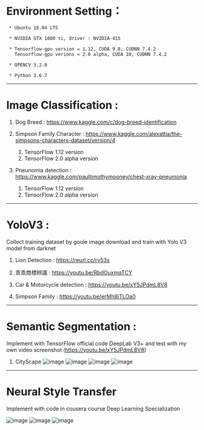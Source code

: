 # Environment Setting： 
         
     * Ubuntu 16.04 LTS   
         
     * NVIDIA GTX 1080 ti, driver : NVIDIA-415  
         
     * Tensorflow-gpu version = 1.12, CUDA 9.0, CUDNN 7.4.2   
       Tensorflow-gpu verions = 2.0 alpha, CUDA 10, CUDNN 7.4.2
         
     * OPENCV 3.2.0
         
     * Python 3.6.7 
         
----------------------------------------------------------------------------------------------------------------------

# Image Classification :  

   1. Dog Breed : https://www.kaggle.com/c/dog-breed-identification    
   
   2. Simpson Family Character : https://www.kaggle.com/alexattia/the-simpsons-characters-dataset/version/4
      1. TensorFlow 1.12 version
      2. TensorFlow 2.0 alpha version 
      
   3. Pneunomia detection : https://www.kaggle.com/paultimothymooney/chest-xray-pneumonia
      1. TensorFlow 1.12 version
      2. TensorFlow 2.0 alpha version  
  
-----------------------------------------------------------------------------------------------------------------------

# YoloV3 :
   Collect training dataset by goole image download and train with Yolo V3 model from darknet
   
   1. Lion Detection : https://reurl.cc/rv53x
   
   2. 乖乖商標辨識 : https://youtu.be/RbdOuxmqTCY
   
   3. Car & Motorcycle detection : https://youtu.be/xY5JPdmL8V8
   
   4. Simpson Family : https://youtu.be/erMh8iTLOa0
   
-----------------------------------------------------------------------------------------------------------------------

# Semantic Segmentation :
  Implement with TensorFlow official code DeepLab V3+ 
  and test with my own video screenshot (https://youtu.be/xY5JPdmL8V8)
  
  1. CityScape
  ![image](https://github.com/page45678/Deep_Learning_ComputerVision/blob/master/semantic%20Segmentation/CityScape/Image/5.png)
  ![image](https://github.com/page45678/Deep_Learning_ComputerVision/blob/master/semantic%20Segmentation/CityScape/Image/5prediction_960x540.jpg)
  ![image](https://github.com/page45678/Deep_Learning_ComputerVision/blob/master/semantic%20Segmentation/CityScape/Image/4.png)
  ![image](https://github.com/page45678/Deep_Learning_ComputerVision/blob/master/semantic%20Segmentation/CityScape/Image/4prediction_960x540.jpg)
  

------------------------------------------------------------------------------------------------------------------------

# Neural Style Transfer
Implement with code in cousera course Deep Learning Specialization

![image](https://github.com/page45678/Deep_Learning_ComputerVision/blob/master/NeuralStyleTransfer/Image/1.jpg)
![image](https://github.com/page45678/Deep_Learning_ComputerVision/blob/master/NeuralStyleTransfer/Image/2.jpg)
![image](https://github.com/page45678/Deep_Learning_ComputerVision/blob/master/NeuralStyleTransfer/Image/3.jpg)
